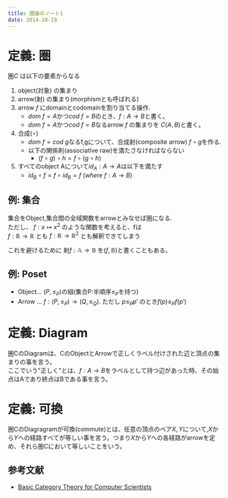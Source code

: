 ```yaml
---
title: 圏論のノート1
date: 2014-10-19
---
```


定義: 圏
============================
圏$C$ は以下の要素からなる

1. object(対象) の集まり
2. arrow(射) の集まり(morphismとも呼ばれる)
3. arrow $f$ にdomainとcodomainを割り当てる操作.
	* $dom\ f = A$かつ$cod\ f = B$のとき、$f : A \rightarrow B$と書く。
	* $dom\ f = A$かつ$cod\ f = B$なるarrow $f$ の集まりを $C(A,B)$と書く。
4. 合成$(\circ)$
    * $dom\ f = cod\ g$なるf,gについて、合成射(composite arrow) $f \circ g$を作る.
	* 以下の関係則(associative raw)を満たさなければならない
		* $(f \circ g) \circ h = f \circ (g \circ h)$
5. すべてのobject Aについて$id_A : A \rightarrow A$は以下を満たす
	* $id_B \circ f = f \circ id_B = f \ (where\ f : A \rightarrow B)$

例: 集合
---------
集合をObject,集合間の全域関数をarrowとみなせば圏になる.\
ただし、
$f : x \mapsto x^2$
のような関数を考えると、fは\
$f : \mathbb{R} \rightarrow \mathbb{R}$
とも
$f : \mathbb{R} \rightarrow \mathbb{R}^2$
とも解釈できてしまう

これを避けるために
射$f : \mathbb{A} \rightarrow \mathbb{B}$
を$(f,\mathbb{B})$と書くこともある。

例: Poset
---------
* Object... $(P,\le_P)$の組(集合P:半順序$\le_P$を持つ)
* Arrow ... $f:(P,\le_P) \rightarrow (Q,\le_Q)$. ただし $p \le_P p'$ のとき$f(p) \le_P f(p')$

定義: Diagram
=============

圏CのDiagramは、CのObjectとArrowで正しくラベル付けされた辺と頂点の集まりの事を言う。\
ここでいう"正しく"とは、$f : A \rightarrow B$をラベルとして持つ辺があった時、その始点はAであり終点はBである事を言う。

定義: 可換
==========

圏CのDiagragramが可換(commute)とは、任意の頂点のペア$X,Y$について,$X$から$Y$への経路すべてが等しい事を言う。つまり$X$から$Y$への各経路がarrowを定め、それら圏Cにおいて等しいことをいう。

参考文献
-------
* [Basic Category Theory for Computer Scientists](http://mitpress.mit.edu/books/basic-category-theory-computer-scientists)
